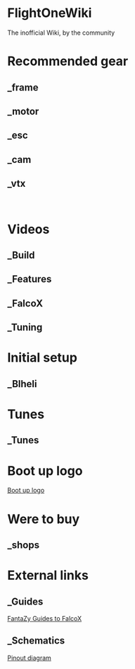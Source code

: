 # FlightOneWiki
The inofficial Wiki, by the community</br>

# Recommended gear
## 
## _frame
## _motor
## _esc
## _cam
## _vtx
</br>

# Videos
## _Build
## _Features
## _FalcoX
## _Tuning


# Initial setup
## _Blheli

# Tunes
## _Tunes

# Boot up logo
<a href='https://github.com/tedelm/FlightOneWiki/tree/main/Flightcontrollers/Lightning%20H7/Splash%20Screen'>Boot up logo</a>

# Were to buy
## _shops

# External links
## _Guides
<a href='https://fantazy.fr/falcox/'>FantaZy Guides to FalcoX</a>

## _Schematics
<a href='https://flightone.com/pinouts.html'>Pinout diagram</a>




